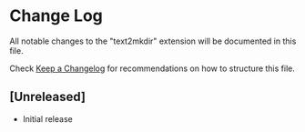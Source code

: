 # Change Log
All notable changes to the "text2mkdir" extension will be documented in this file.

Check [Keep a Changelog](http://keepachangelog.com/) for recommendations on how to structure this file.

## [Unreleased]
- Initial release
